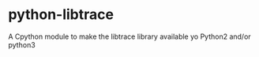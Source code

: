 # python-libtrace
A Cpython module to make the libtrace library available yo Python2 and/or python3
